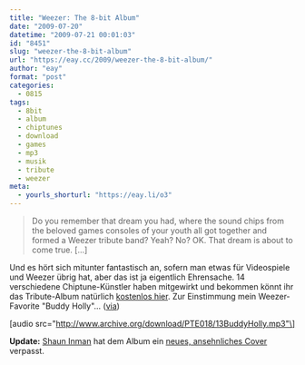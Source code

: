 ```yaml
---
title: "Weezer: The 8-bit Album"
date: "2009-07-20"
datetime: "2009-07-21 00:01:03"
id: "8451"
slug: "weezer-the-8-bit-album"
url: "https://eay.cc/2009/weezer-the-8-bit-album/"
author: "eay"
format: "post"
categories:
  - 0815
tags:
  - 8bit
  - album
  - chiptunes
  - download
  - games
  - mp3
  - musik
  - tribute
  - weezer
meta:
  - yourls_shorturl: "https://eay.li/o3"
---
```


> Do you remember that dream you had, where the sound chips from the beloved games consoles of your youth all got together and formed a Weezer tribute band? Yeah? No? OK. That dream is about to come true. \[...\]

Und es hört sich mitunter fantastisch an, sofern man etwas für Videospiele und Weezer übrig hat, aber das ist ja eigentlich Ehrensache. 14 verschiedene Chiptune-Künstler haben mitgewirkt und bekommen könnt ihr das Tribute-Album natürlich [kostenlos hier](http://www.ptesquad.com/more/pte018.html). Zur Einstimmung mein Weezer-Favorite "Buddy Holly"... ([via](http://www.superlevel.de/audio/weezer-the-8-bit-album))

\[audio src="http://www.archive.org/download/PTE018/13BuddyHolly.mp3"\]

**Update:** [Shaun Inman](http://shauninman.com/) hat dem Album ein [neues, ansehnliches Cover](http://shauninman.com/assets/downloads/weezer-8bit.png) verpasst.
